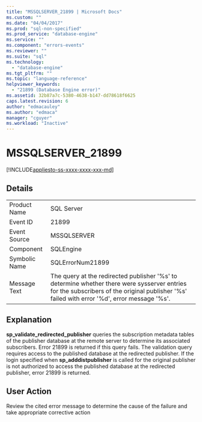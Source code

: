 ```yaml
---
title: "MSSQLSERVER_21899 | Microsoft Docs"
ms.custom: ""
ms.date: "04/04/2017"
ms.prod: "sql-non-specified"
ms.prod_service: "database-engine"
ms.service: ""
ms.component: "errors-events"
ms.reviewer: ""
ms.suite: "sql"
ms.technology: 
  - "database-engine"
ms.tgt_pltfrm: ""
ms.topic: "language-reference"
helpviewer_keywords: 
  - "21899 (Database Engine error)"
ms.assetid: 32b87a7c-5380-4638-b147-dd78618f6625
caps.latest.revision: 6
author: "edmacauley"
ms.author: "edmaca"
manager: "cguyer"
ms.workload: "Inactive"
---
```

# MSSQLSERVER_21899
[!INCLUDE[appliesto-ss-xxxx-xxxx-xxx-md](../../includes/appliesto-ss-xxxx-xxxx-xxx-md.md)]
  
## Details  
  
|||  
|-|-|  
|Product Name|SQL Server|  
|Event ID|21899|  
|Event Source|MSSQLSERVER|  
|Component|SQLEngine|  
|Symbolic Name|SQLErrorNum21899|  
|Message Text|The query at the redirected publisher '%s' to determine whether there were sysserver entries for the subscribers of the original publisher '%s' failed with error '%d', error message '%s'.|  
  
## Explanation  
**sp_validate_redirected_publisher** queries the subscription metadata tables of the publisher database at the remote server to determine its associated subscribers. Error 21899 is returned if this query fails. The validation query requires access to the published database at the redirected publisher. If the login specified when **sp_adddistpublisher** is called for the original publisher is not authorized to access the published database at the redirected publisher, error 21899 is returned.  
  
## User Action  
Review the cited error message to determine the cause of the failure and take appropriate corrective action  
  
